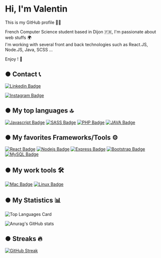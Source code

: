 # Hi, I'm Valentin

This is my GitHub profile 🙋‍♂️

French Computer Science student based in Dijon 🇫🇷, I'm passionate about web stuffs 🌍 <br />
I'm working with several front and back technologies such as React.JS, Node.JS, Java, SCSS ... <br /> 

Enjoy ! 🎊


## ● Contact 📞
[![Linkedin Badge](https://img.shields.io/badge/LinkedIn-0077B5?style=for-the-badge&logo=linkedin&logoColor=white)](https://www.linkedin.com/in/valentin-marguerie/)

[![Instagram Badge](https://img.shields.io/badge/Instagram-E4405F?style=for-the-badge&logo=instagram&logoColor=white)](https://www.instagram.com/valentin_marguerie/)


## ● My top languages 🔝
[![Javascript Badge](https://img.shields.io/badge/JavaScript-F7DF1E?style=for-the-badge&logo=javascript&logoColor=black)](#) 
[![SASS Badge](https://img.shields.io/badge/Sass-CC6699?style=for-the-badge&logo=sass&logoColor=white)](#) 
[![PHP Badge](https://img.shields.io/badge/PHP-777BB4?style=for-the-badge&logo=php&logoColor=white)](#) 
[![JAVA Badge](https://img.shields.io/badge/Java-ED8B00?style=for-the-badge&logo=java&logoColor=white)](#) 

## ● My favorites Frameworks/Tools ⚙️
[![React Badge](https://img.shields.io/badge/React-20232A?style=for-the-badge&logo=react&logoColor=61DAFB)](#) 
[![Nodejs Badge](https://img.shields.io/badge/Node.js-43853D?style=for-the-badge&logo=node.js&logoColor=white)](#) 
[![Express Badge](https://img.shields.io/badge/Express.js-404D59?style=for-the-badge)](#) 
[![Bootstrap Badge](https://img.shields.io/badge/Bootstrap-563D7C?style=for-the-badge&logo=bootstrap&logoColor=white)](#) 
[![MySQL Badge](https://img.shields.io/badge/MySQL-00000F?style=for-the-badge&logo=mysql&logoColor=white)](#) 

##  ● My work tools 🛠
[![Mac Badge](https://img.shields.io/badge/Apple-MacBook_Air_M1-999999?style=for-the-badge&logo=apple&logoColor=white)](#) 
[![Linux Badge](https://img.shields.io/badge/Ubuntu-E95420?style=for-the-badge&logo=ubuntu&logoColor=white)](#) 
	

## ● My Statistics 📊

![Top Languages Card](https://github-readme-stats.vercel.app/api/top-langs/?username=valentinm27&layout=compact&theme=calm&hide=css,HTML)

![Anurag's GitHub stats](https://github-readme-stats.vercel.app/api?username=valentinm27&show_icons=true&theme=calm&count_private=true&show_icons=true)

## ●  Streaks 🔥
[![GitHub Streak](https://github-readme-streak-stats.herokuapp.com/?user=valentinm27&theme=calm)](https://git.io/streak-stats)


